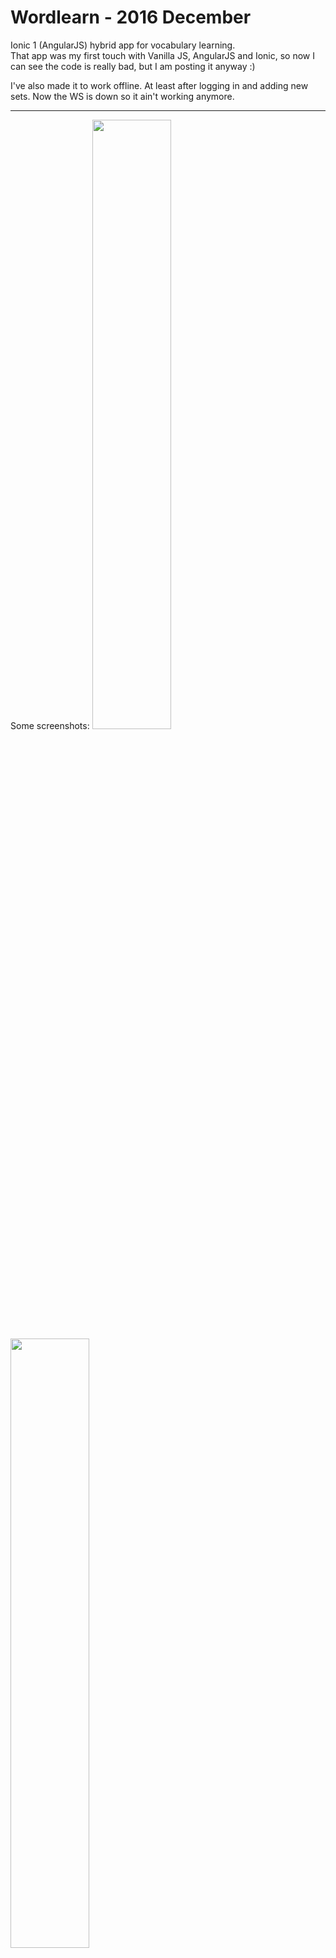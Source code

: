 # Wordlearn - 2016 December
Ionic 1 (AngularJS) hybrid app for vocabulary learning. <br />
That app was my first touch with Vanilla JS, AngularJS and Ionic, so now I can see the code is really bad, but I am posting it anyway :)

I've also made it to work offline. At least after logging in and adding new sets.
Now the WS is down so it ain't working anymore.

<hr/>
Some screenshots:

<img src="https://github.com/gkasperski/wordlearn/blob/master/screenshots/home.png" width="50%"/>
<img src="https://github.com/gkasperski/wordlearn/blob/master/screenshots/sets.png" width="50%"/>
<img src="https://github.com/gkasperski/wordlearn/blob/master/screenshots/creatingnewset.png" width="50%"/>
<img src="https://github.com/gkasperski/wordlearn/blob/master/screenshots/flashcards.png" width="50%"/>
<img src="https://github.com/gkasperski/wordlearn/blob/master/screenshots/pairsgame.png" width="50%"/>
<img src="https://github.com/gkasperski/wordlearn/blob/master/screenshots/sidemenu.png" width="50%"/>
<img src="https://github.com/gkasperski/wordlearn/blob/master/screenshots/setoptions.png" width="50%"/>
<img src="https://github.com/gkasperski/wordlearn/blob/master/screenshots/abcdgame.png" width="50%"/>
<img src="https://github.com/gkasperski/wordlearn/blob/master/screenshots/setcontent.png" width="50%"/>
